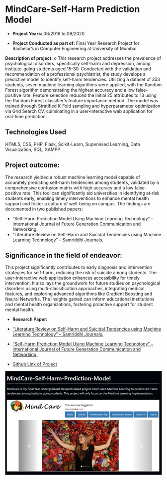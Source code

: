 # MindCare-Self-Harm Prediction Model

-	**Project Years:** 06/2019 to 09/2020

-	**Project Conducted as part of:** Final Year Research Project for Bachelor’s in Computer Engineering at University of Mumbai.

**Description of project:** 
o	This research project addresses the prevalence of psychological disorders, specifically self-harm and depression, among institute-going students aged 15-30. Conducted with the validation and recommendation of a professional psychiatrist, the study develops a predictive model to identify self-harm tendencies. Utilizing a dataset of 353 students, seven machine learning algorithms were applied, with the Random Forest algorithm demonstrating the highest accuracy and a low false-positive rate. Feature selection reduced the initial 25 attributes to 13 using the Random Forest classifier's feature importance method. The model was trained through Stratified K-Fold sampling and hyperparameter optimization via Grid Search CV, culminating in a user-interactive web application for real-time prediction.

## Technologies Used
HTML5, CSS, PHP, Flask, Scikit-Learn, Supervised Learning, Data Visualization, SQL, XAMPP

## Project outcome: 
The research yielded a robust machine learning model capable of accurately predicting self-harm tendencies among students, validated by a comprehensive confusion matrix with high accuracy and a low false-positive rate. This tool can significantly aid universities in identifying at-risk students early, enabling timely interventions to enhance mental health support and foster a culture of well-being on campus. The findings are documented in two published papers:
- “Self-Harm Prediction Model Using Machine Learning Technology” – International Journal of Future Generation Communication and Networking.
- “Literature Review on Self-Harm and Suicidal Tendencies using Machine Learning Technology” – Samriddhi Journals.

## Significance in the field of endeavor: 
This project significantly contributes to early diagnosis and intervention strategies for self-harm, reducing the risk of suicide among students. The user-interactive web application enhances accessibility for timely intervention. It also lays the groundwork for future studies on psychological disorders using multi-classification approaches, integrating medical features, and exploring advanced algorithms like Gradient Boosting and Neural Networks. The insights gained can inform educational institutions and mental health organizations, fostering proactive support for student mental health.

-	**Research Paper:** 
- [“Literature Review on Self-Harm and Suicidal Tendencies using Machine Learning Technology” – Samriddhi Journals.](
https://www.smsjournals.com/index.php/SAMRIDDHI/article/view/1926/855)
- [“Self-Harm Prediction Model Using Machine Learning Technology” – International Journal of Future Generation Communication and Networking.](https://www.academia.edu/download/112785649/9013.pdf)

- [Github Link of Project](https://github.com/trystine/MindCare-Self-Harm-Prediction-Model.git)

<div align='center'>
<img src="../images/Mindcare.JPG" alt="Website" width="800">
</div>

